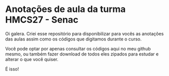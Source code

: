 # Anotações de aula da turma HMCS27 - Senac

Oi galera. Criei esse repositório para disponibilizar para vocês as anotações das aulas assim como os códigos que digitamos durante o curso.

Você pode optar por apenas consultar os códigos aqui no meu github mesmo, ou também fazer download de todos eles zipados para estudar e alterar o que você quiser.

É isso!
